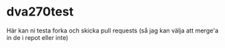 # dva270test
Här kan ni testa forka och skicka pull requests (så jag kan välja att merge'a in de i repot eller inte)
